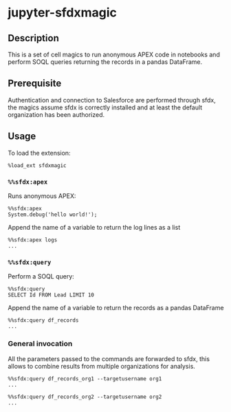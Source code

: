 # jupyter-sfdxmagic

## Description

This is a set of cell magics to run anonymous APEX code in notebooks and perform SOQL queries returning the records in a pandas DataFrame.

## Prerequisite

Authentication and connection to Salesforce are performed through sfdx, the magics assume sfdx is correctly installed and at least the default organization has been authorized.

## Usage

To load the extension:

```
%load_ext sfdxmagic
```

### `%%sfdx:apex`

Runs anonymous APEX:

```
%%sfdx:apex
System.debug('hello world!');
```

Append the name of a variable to return the log lines as a list

```
%%sfdx:apex logs
...
```

### `%%sfdx:query`

Perform a SOQL query:

```
%%sfdx:query
SELECT Id FROM Lead LIMIT 10
```

Append the name of a variable to return the records as a pandas DataFrame

```
%%sfdx:query df_records
...
```

### General invocation

All the parameters passed to the commands are forwarded to sfdx, this allows to combine results from multiple organizations for analysis.

```
%%sfdx:query df_records_org1 --targetusername org1
...
```

```
%%sfdx:query df_records_org2 --targetusername org2
...
```
